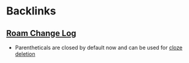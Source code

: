 
# Backlinks
## [Roam Change Log](<Roam Change Log.md>)
- Parentheticals are closed by default now and can be used for [cloze deletion](<cloze deletion.md>)


